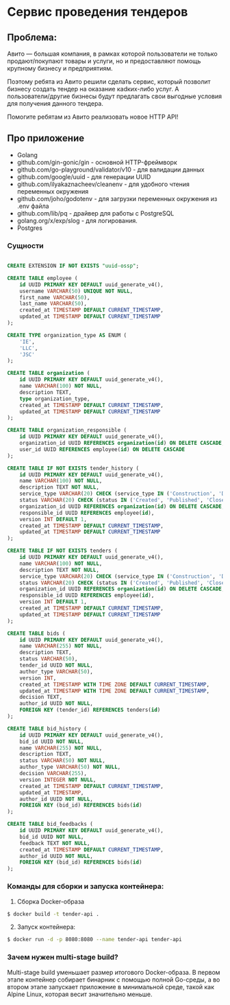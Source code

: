 # Сервис проведения тендеров
## Проблема:

Авито — большая компания, в рамках которой пользователи не только продают/покупают товары и услуги, но и предоставляют помощь крупному бизнесу и предприятиям.

Поэтому ребята из Авито решили сделать сервис, который позволит бизнесу создать тендер на оказание каdких-либо услуг. А пользователи/другие бизнесы будут предлагать свои выгодные условия для получения данного тендера.

Помогите ребятам из Авито реализовать новое HTTP API!

## Про приложение
- Golang
- github.com/gin-gonic/gin - основной HTTP-фреймворк
- github.com/go-playground/validator/v10 - для валидации данных 
- github.com/google/uuid -  для генерации UUID
- github.com/ilyakaznacheev/cleanenv - для удобного чтения переменных окружения
- github.com/joho/godotenv - для загрузки переменных окружения из .env файла 
- github.com/lib/pq - драйвер для работы с PostgreSQL
- golang.org/x/exp/slog - для логирования.
- Postgres

### Сущности

```sql

CREATE EXTENSION IF NOT EXISTS "uuid-ossp";

CREATE TABLE employee (
    id UUID PRIMARY KEY DEFAULT uuid_generate_v4(),
    username VARCHAR(50) UNIQUE NOT NULL,
    first_name VARCHAR(50),
    last_name VARCHAR(50),
    created_at TIMESTAMP DEFAULT CURRENT_TIMESTAMP,
    updated_at TIMESTAMP DEFAULT CURRENT_TIMESTAMP
);

CREATE TYPE organization_type AS ENUM (
    'IE',
    'LLC',
    'JSC'
);

CREATE TABLE organization (
    id UUID PRIMARY KEY DEFAULT uuid_generate_v4(),
    name VARCHAR(100) NOT NULL,
    description TEXT,
    type organization_type,
    created_at TIMESTAMP DEFAULT CURRENT_TIMESTAMP,
    updated_at TIMESTAMP DEFAULT CURRENT_TIMESTAMP
);

CREATE TABLE organization_responsible (
    id UUID PRIMARY KEY DEFAULT uuid_generate_v4(),
    organization_id UUID REFERENCES organization(id) ON DELETE CASCADE,
    user_id UUID REFERENCES employee(id) ON DELETE CASCADE
);

CREATE TABLE IF NOT EXISTS tender_history (
    id UUID PRIMARY KEY DEFAULT uuid_generate_v4(),
    name VARCHAR(100) NOT NULL,
    description TEXT NOT NULL,
    service_type VARCHAR(20) CHECK (service_type IN ('Construction', 'Delivery', 'Manufacture')) NOT NULL,
    status VARCHAR(20) CHECK (status IN ('Created', 'Published', 'Closed')) NOT NULL,
    organization_id UUID REFERENCES organization(id) ON DELETE CASCADE,
    responsible_id UUID REFERENCES employee(id),
    version INT DEFAULT 1,
    created_at TIMESTAMP DEFAULT CURRENT_TIMESTAMP,
    updated_at TIMESTAMP DEFAULT CURRENT_TIMESTAMP
);

CREATE TABLE IF NOT EXISTS tenders (
    id UUID PRIMARY KEY DEFAULT uuid_generate_v4(),
    name VARCHAR(100) NOT NULL,
    description TEXT NOT NULL,
    service_type VARCHAR(20) CHECK (service_type IN ('Construction', 'Delivery', 'Manufacture')) NOT NULL,
    status VARCHAR(20) CHECK (status IN ('Created', 'Published', 'Closed')) NOT NULL,
    organization_id UUID REFERENCES organization(id) ON DELETE CASCADE,
    responsible_id UUID REFERENCES employee(id),
    version INT DEFAULT 1,
    created_at TIMESTAMP DEFAULT CURRENT_TIMESTAMP,
    updated_at TIMESTAMP DEFAULT CURRENT_TIMESTAMP
);

CREATE TABLE bids (
    id UUID PRIMARY KEY DEFAULT uuid_generate_v4(),
    name VARCHAR(255) NOT NULL,
    description TEXT,
    status VARCHAR(50),
    tender_id UUID NOT NULL,
    author_type VARCHAR(50),
    version INT,
    created_at TIMESTAMP WITH TIME ZONE DEFAULT CURRENT_TIMESTAMP,
    updated_at TIMESTAMP WITH TIME ZONE DEFAULT CURRENT_TIMESTAMP,
    decision TEXT,
    author_id UUID NOT NULL,
    FOREIGN KEY (tender_id) REFERENCES tenders(id)
);

CREATE TABLE bid_history (
    id UUID PRIMARY KEY DEFAULT uuid_generate_v4(),
    bid_id UUID NOT NULL,
    name VARCHAR(255) NOT NULL,
    description TEXT,
    status VARCHAR(50) NOT NULL,
    author_type VARCHAR(50) NOT NULL,
    decision VARCHAR(255),
    version INTEGER NOT NULL,
    created_at TIMESTAMP DEFAULT CURRENT_TIMESTAMP,
    updated_at TIMESTAMP,
    author_id UUID NOT NULL,
    FOREIGN KEY (bid_id) REFERENCES bids(id)
);

CREATE TABLE bid_feedbacks (
    id UUID PRIMARY KEY DEFAULT uuid_generate_v4(),
    bid_id UUID NOT NULL,
    feedback TEXT NOT NULL,
    created_at TIMESTAMP DEFAULT CURRENT_TIMESTAMP,
    author_id UUID NOT NULL,
    FOREIGN KEY (bid_id) REFERENCES bids(id)
);
```

### Команды для сборки и запуска контейнера:

1. Сборка Docker-образа
```bash
$ docker build -t tender-api .
```
2. Запуск контейнера:
```bash
$ docker run -d -p 8080:8080 --name tender-api tender-api
```
### Зачем нужен multi-stage build?

Multi-stage build уменьшает размер итогового Docker-образа. В первом этапе контейнер собирает бинарник с помощью полной Go-среды, а во втором этапе запускает приложение в минимальной среде, такой как Alpine Linux, которая весит значительно меньше.
